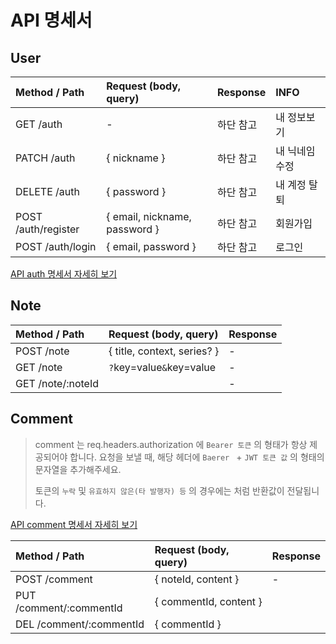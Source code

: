 # API 명세서

## User

| Method / Path         | Request (body, query) | Response | INFO       |
| :-------------------- | :-------------------- | :------- | :--------  |
| GET   /auth           | -                     | 하단 참고 | 내 정보보기 |
| PATCH /auth           | { nickname }          | 하단 참고 | 내 닉네임 수정 |
| DELETE /auth          | { password }          | 하단 참고 | 내 계정 탈퇴 |
| POST /auth/register   | { email, nickname, password } | 하단 참고 | 회원가입 |
| POST /auth/login      | { email, password } | 하단 참고 | 로그인 |

[API auth 명세서 자세히 보기](./API-auth-%EB%AA%85%EC%84%B8%EC%84%9C.md)

## Note

| Method / Path | Request (body, query) | Response |
| :------------ | :-------------------- | :------- |
| POST /note    | { title, context, series? } | - |
| GET /note     | `?`key=value`&`key=value | - |
| GET /note/:noteId |  | - |

## Comment

> comment 는 req.headers.authorization 에 `Bearer 토큰` 의 형태가 항상 제공되어야 합니다.
> 요청을 보낼 때, 해당 헤더에 `Baerer ` + `JWT 토큰 값` 의 형태의 문자열을 추가해주세요.
>
> 토큰의 `누락` 및 `유효하지 않은(타 발행자) 등` 의 경우에는 []() 처럼 반환값이 전달됩니다.

[API comment 명세서 자세히 보기](./API-comment-%EB%AA%85%EC%84%B8%EC%84%9C.md)

| Method / Path            | Request (body, query)  | Response  |
| :----------------------- | :--------------------  | :-------  |
| POST /comment            | { noteId, content }    | -         |
| PUT  /comment/:commentId | { commentId, content } |           |
| DEL  /comment/:commentId | { commentId }          |           | 